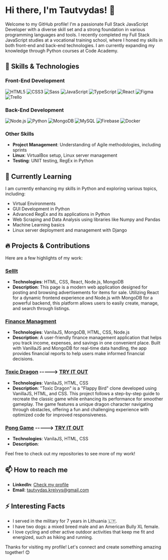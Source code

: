 # Hi there, I'm Tautvydas! 👋

Welcome to my GitHub profile! I'm a passionate Full Stack JavaScript Developer with a diverse skill set and a strong foundation in various programming languages and tools. I recently completed my Full Stack JavaScript studies at a vocational training school, where I honed my skills in both front-end and back-end technologies. I am currently expanding my knowledge through Python courses at Code Academy.

## 🚀 Skills & Technologies

### Front-End Development
<p>
  <img src="https://img.shields.io/badge/HTML5-%23E34F26.svg?&style=for-the-badge&logo=html5&logoColor=white" alt="HTML5" />
  <img src="https://img.shields.io/badge/CSS3-%231572B6.svg?&style=for-the-badge&logo=css3&logoColor=white" alt="CSS3" />
  <img src="https://img.shields.io/badge/Sass-%23CC6699.svg?&style=for-the-badge&logo=sass&logoColor=white" alt="Sass" />
  <img src="https://img.shields.io/badge/JavaScript-%23F7DF1E.svg?&style=for-the-badge&logo=javascript&logoColor=black" alt="JavaScript" />
  <img src="https://img.shields.io/badge/TypeScript-%23007ACC.svg?&style=for-the-badge&logo=typescript&logoColor=white" alt="TypeScript" />
  <img src="https://img.shields.io/badge/React-%2320232a.svg?&style=for-the-badge&logo=react&logoColor=%2361DAFB" alt="React" />
  <img src="https://img.shields.io/badge/Figma-%23F24E1E.svg?&style=for-the-badge&logo=figma&logoColor=white" alt="Figma" />
  <img src="https://img.shields.io/badge/Trello-%230079BF.svg?&style=for-the-badge&logo=trello&logoColor=white" alt="Trello" />
</p>

### Back-End Development
<p>
  <img src="https://img.shields.io/badge/Node.js-%23339933.svg?&style=for-the-badge&logo=nodedotjs&logoColor=white" alt="Node.js" />
  <img src="https://img.shields.io/badge/Python-%233776AB.svg?&style=for-the-badge&logo=python&logoColor=white" alt="Python" />
  <!--<img src="https://img.shields.io/badge/Django-%23092E20.svg?&style=for-the-badge&logo=django&logoColor=white" alt="Django" />-->
  <img src="https://img.shields.io/badge/MongoDB-%2347A248.svg?&style=for-the-badge&logo=mongodb&logoColor=white" alt="MongoDB" />
  <img src="https://img.shields.io/badge/MySQL-%234479A1.svg?&style=for-the-badge&logo=mysql&logoColor=white" alt="MySQL" />
  <img src="https://img.shields.io/badge/Firebase-%23FFCA28.svg?&style=for-the-badge&logo=firebase&logoColor=black" alt="Firebase" />
  <img src="https://img.shields.io/badge/Docker-%232496ED.svg?&style=for-the-badge&logo=docker&logoColor=white" alt="Docker" />
</p>
<!--
### Data Science & Machine Learning
<p>
  <img src="https://img.shields.io/badge/NumPy-%23013243.svg?&style=for-the-badge&logo=numpy&logoColor=white" alt="NumPy" />
  <img src="https://img.shields.io/badge/Pandas-%23150458.svg?&style=for-the-badge&logo=pandas&logoColor=white" alt="Pandas" />
  <img src="https://img.shields.io/badge/Machine%20Learning-%23FF6F00.svg?&style=for-the-badge&logo=tensorflow&logoColor=white" alt="Machine Learning" />
</p>-->

### Other Skills
- **Project Management**: Understanding of Agile methodologies, including sprints
- **Linux**: VirtualBox setup, Linux server management
- **Testing**: UNIT testing, RegEx in Python

## 🌱 Currently Learning
I am currently enhancing my skills in Python and exploring various topics, including:
- Virtual Environments
- GUI Development in Python
- Advanced RegEx and its applications in Python
- Web Scraping and Data Analysis using libraries like Numpy and Pandas
- Machine Learning basics
- Linux server deployment and management with Django

## 🔥 Projects & Contributions
Here are a few highlights of my work:

### [SellIt](https://github.com/TautvydasKre/ad-page.git)

- **Technologies**: HTML, CSS, React, Node.js, MongoDB
- **Description**:  This page is a modern web application designed for posting and browsing advertisements for items for sale. Utilizing React for a dynamic frontend experience and Node.js with MongoDB for a powerful backend, this platform allows users to easily create, manage, and search through listings. 

### [Finance Managment](https://github.com/TautvydasKre/FinanceManagment.git)
- **Technologies**: VanilaJS, MongoDB, HTML, CSS, Node.js
- **Description**: A user-friendly finance management application that helps you track income, expenses, and savings in one convenient place. Built with VanillaJS and MongoDB for real-time data handling, the app provides financial reports to help users make informed financial decisions.

### [Toxic Dragon](https://github.com/TautvydasKre/Toxic-Dragon.git) -----> [TRY IT OUT](https://toxic-dragon-1gu6jq75d-tautvydas-projects-48b435cb.vercel.app)
- **Technologies**: VanilaJS, HTML, CSS
- **Description**: "Toxic Dragon" is a "Flappy Bird" clone developed using VanillaJS, HTML, and CSS. This project follows a step-by-step guide to recreate the classic game while enhancing its performance for smoother gameplay. The game features a unique dragon character navigating through obstacles, offering a fun and challenging experience with optimized code for improved responsiveness.

### [Pong Game](https://github.com/TautvydasKre/Toxic-Dragon.git) -----> [TRY IT OUT](https://pong-game-azure.vercel.app)
- **Technologies**: VanilaJS, HTML, CSS
- **Description**: 


<!--(https://pong-game-azure.vercel.app) -->

Feel free to check out my repositories to see more of my work!

## 📫 How to reach me
- **LinkedIn**: [Check my profile](https://www.linkedin.com/in/tautvydas-kreivys)
- **Email**: [tautvydas.kreivys@gmail.com](mailto:tautvydas.kreivys@gmail.com)

## ⚡ Interesting Facts
- I served in the military for 7 years in Lithuania 🇱🇹.
- I have two dogs: a mixed breed male and an American Bully XL female.
- I love cycling and other active outdoor activities that keep me fit and energized, such as hiking and running.

Thanks for visiting my profile! Let's connect and create something amazing together! 😊
